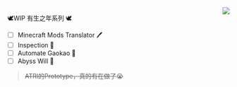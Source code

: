 <img align="right" src="https://github-readme-stats.vercel.app/api?username=kressety&show_icons=true&theme=dark">

🕊WIP 有生之年系列 🕊
- [ ] Minecraft Mods Translator 🖊
- [ ] Inspection 👀
- [ ] Automate Gaokao 📕
- [ ] Abyss Will 🐙
> ~~ATRI的Prototype，真的有在做了~~😭
